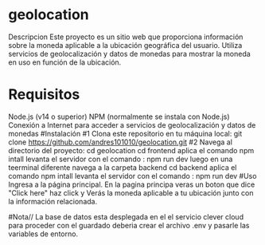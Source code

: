# geolocation
Descripcion
Este proyecto es un sitio web que proporciona información sobre la moneda aplicable a la ubicación geográfica del usuario. Utiliza servicios de geolocalización y datos de monedas para mostrar la moneda en uso en función de la ubicación.
# Requisitos
Node.js (v14 o superior)
NPM (normalmente se instala con Node.js)
Conexión a Internet para acceder a servicios de geolocalización y datos de monedas
#Instalación
#1 Clona este repositorio en tu máquina local:
git clone https://github.com/andres101010/geolocation.git
#2 Navega al directorio del proyecto:
cd geolocation
cd frontend
aplica el comando npm intall
levanta el servidor con el comando : npm run dev
luego en una teerminal diferente navega a la carpeta backend
cd backend
aplica el comando npm intall
levanta el servidor con el comando : npm run dev
#Uso
Ingresa a la página principal.
En la pagina principa veras un boton que dice "Click here" haz click y
Verás la moneda aplicable a tu ubicación junto con la información relacionada.

#Nota// 
La base de datos esta desplegada en el el servicio clever cloud
para proceder con el guardado deberia crear el archivo .env y pasarle las variables de entorno.
